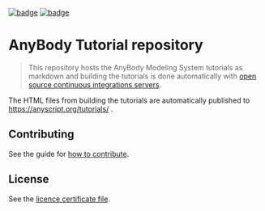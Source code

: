 [![badge](https://github.com/AnyBody/anybody-tutorial/workflows/Build%20Tutorials/badge.svg)](https://github.com/AnyBody/anybody-tutorial/actions)
[![badge](https://img.shields.io/website-up-down-green-red/http/shields.io.svg?label=Tutorial_website)](https://anyscript.org/tutorials/dev)

# AnyBody Tutorial repository

> This repository hosts the AnyBody Modeling System
> tutorials as markdown and building the tutorials is done
> automatically with [open source continuous integrations servers](https://github.com/AnyBody/anybody-tutorial/actions).

The HTML files from building the tutorials are automatically
published to <https://anyscript.org/tutorials/> .

## Contributing

See the guide for [how to contribute](contributing.md).

## License

See the [licence certificate file].

[how to contribute]: contributing.rst
[licence certificate file]: LICENSE.txt
